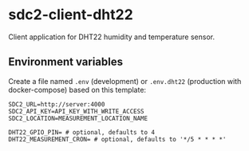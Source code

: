 # sdc2-client-dht22

Client application for DHT22 humidity and temperature sensor.

## Environment variables

Create a file named `.env` (development) or `.env.dht22` (production with docker-compose) based on this template:

```dotenv
SDC2_URL=http://server:4000
SDC2_API_KEY=API_KEY_WITH_WRITE_ACCESS
SDC2_LOCATION=MEASUREMENT_LOCATION_NAME

DHT22_GPIO_PIN= # optional, defaults to 4
DHT22_MEASUREMENT_CRON= # optional, defaults to '*/5 * * * *'
```
